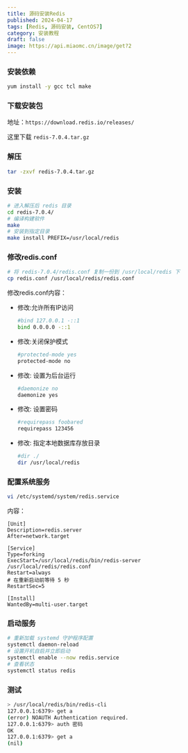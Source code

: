 ```yaml
---
title: 源码安装Redis
published: 2024-04-17
tags: [Redis, 源码安装, CentOS7]
category: 安装教程
draft: false
image: https://api.miaomc.cn/image/get?2
---
```


### 安装依赖

```sh
yum install -y gcc tcl make
```

### 下载安装包

地址：`https://download.redis.io/releases/`

这里下载 `redis-7.0.4.tar.gz`

### 解压

```sh
tar -zxvf redis-7.0.4.tar.gz
```

### 安装

```sh
# 进入解压后 redis 目录
cd redis-7.0.4/
# 编译构建软件
make
# 安装到指定目录
make install PREFIX=/usr/local/redis 
```

### 修改redis.conf

```sh
# 将 redis-7.0.4/redis.conf 复制一份到 /usr/local/redis 下
cp redis.conf /usr/local/redis/redis.conf
```

修改redis.conf内容：

- 修改:允许所有IP访问

  ```sh
  #bind 127.0.0.1 -::1
  bind 0.0.0.0 -::1
  ```

- 修改:关闭保护模式

  ```sh
  #protected-mode yes
  protected-mode no
  ```

- 修改: 设置为后台运行

  ```sh
  #daemonize no
  daemonize yes
  ```

- 修改: 设置密码

  ```sh
  #requirepass foobared
  requirepass 123456
  ```

- 修改: 指定本地数据库存放目录

  ```sh
  #dir ./
  dir /usr/local/redis
  ```

### 配置系统服务

```sh
vi /etc/systemd/system/redis.service
```

内容：

```
[Unit]
Description=redis.server
After=network.target

[Service]
Type=forking
ExecStart=/usr/local/redis/bin/redis-server /usr/local/redis/redis.conf
Restart=always
# 在重新启动前等待 5 秒
RestartSec=5 

[Install]
WantedBy=multi-user.target
```

### 启动服务

```sh
# 重新加载 systemd 守护程序配置
systemctl daemon-reload
# 设置开机自启并立即启动
systemctl enable --now redis.service
# 查看状态
systemctl status redis
```

### 测试

```sh
> /usr/local/redis/bin/redis-cli 
127.0.0.1:6379> get a
(error) NOAUTH Authentication required.
127.0.0.1:6379> auth 密码
OK
127.0.0.1:6379> get a
(nil)
```

